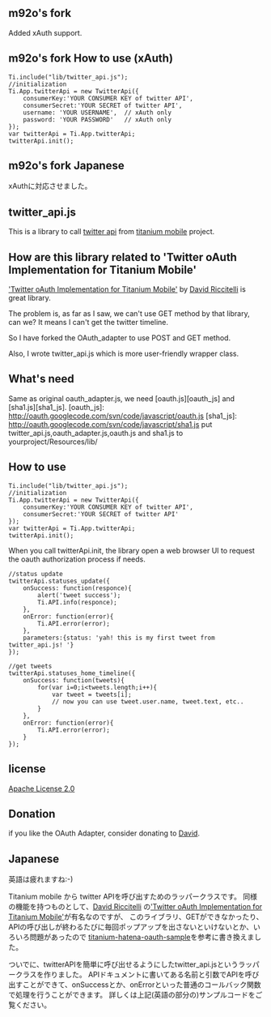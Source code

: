 m92o's fork
------------

 Added xAuth support.

m92o's fork How to use (xAuth)
------------
	Ti.include("lib/twitter_api.js");
	//initialization
	Ti.App.twitterApi = new TwitterApi({
		consumerKey:'YOUR CONSUMER KEY of twitter API',
		consumerSecret:'YOUR SECRET of twitter API',
		username: 'YOUR USERNAME',	// xAuth only 
		password: 'YOUR PASSWORD'	// xAuth only
	});
	var twitterApi = Ti.App.twitterApi;
	twitterApi.init(); 

m92o's fork Japanese
------------

 xAuthに対応させました。

twitter\_api.js
------------

This is a library to call [twitter api][twitterapi] from [titanium mobile][tm] project.

  [twitterapi]: http://dev.twitter.com/doc
  [tm]: http://www.appcelerator.com/products/titanium-mobile-application-development/

How are this library related to 'Twitter oAuth Implementation for Titanium Mobile'
------------

 ['Twitter oAuth Implementation for Titanium Mobile'][oauth_link] by [David Riccitelli][david] is great library.

  [oauth_link]: http://developer.appcelerator.com/blog/2010/07/twitter-oauth-implementation-for-titanium-mobile.html
  [david]: http://ziodave.tumblr.com/

 The problem is, as far as I saw, we can't use GET method by that library, can we?
 It means I can't get the twitter timeline.

 So I have forked the OAuth\_adapter to use POST and GET method.

 Also, I wrote twitter\_api.js which is more user-friendly wrapper class.

What's need
------------

 Same as original oauth\_adapter.js, we need [oauth.js][oauth_js] and [sha1.js][sha1_js].
  [oauth_js]: http://oauth.googlecode.com/svn/code/javascript/oauth.js
  [sha1_js]: http://oauth.googlecode.com/svn/code/javascript/sha1.js
put twitter\_api.js,oauth\_adapter.js,oauth.js and sha1.js to yourproject/Resources/lib/

How to use
------------

	Ti.include("lib/twitter_api.js");
	//initialization
	Ti.App.twitterApi = new TwitterApi({
		consumerKey:'YOUR CONSUMER KEY of twitter API',
		consumerSecret:'YOUR SECRET of twitter API'
	});
	var twitterApi = Ti.App.twitterApi;
	twitterApi.init(); 

When you call twitterApi.init, the library open a web browser UI to request the oauth authorization process if needs.

	//status update
	twitterApi.statuses_update({
		onSuccess: function(responce){
			alert('tweet success');
			Ti.API.info(responce);
		},
		onError: function(error){
			Ti.API.error(error);
		},
		parameters:{status: 'yah! this is my first tweet from twitter_api.js! '}
	});

	//get tweets
	twitterApi.statuses_home_timeline({
		onSuccess: function(tweets){
			for(var i=0;i<tweets.length;i++){
				var tweet = tweets[i];
				// now you can use tweet.user.name, tweet.text, etc..
			}
		},
		onError: function(error){
			Ti.API.error(error);
		}
	});

license
------------

  [Apache License 2.0][al2]

  [al2]:http://www.apache.org/licenses/LICENSE-2.0

Donation
------------

if you like the OAuth Adapter, consider donating to [David][donation].

  [donation]:https://www.paypal.com/cgi-bin/webscr?cmd=_donations&business=T5HUU4J5EQTJU&lc=IT&item_name=OAuth%20Adapter&currency_code=USD&bn=PP%2dDonationsBF%3abtn_donate_LG%2egif%3aNonHosted

Japanese
------------

 英語は疲れますね:-)

 Titanium mobile から twitter APIを呼び出すためのラッパークラスです。
同様の機能を持つものとして、[David Riccitelli][david] の['Twitter oAuth Implementation for Titanium Mobile'][oauth_link]が有名なのですが、
このライブラリ、GETができなかったり、APIの呼び出しが終わるたびに毎回ポップアップを出さないといけないとか、いろいろ問題があったので
[titanium-hatena-oauth-sample][titanium-hatena-oauth-sample]を参考に書き換えました。

  [oauth_link]: http://developer.appcelerator.com/blog/2010/07/twitter-oauth-implementation-for-titanium-mobile.html
  [david]: http://ziodave.tumblr.com/
  [titanium-hatena-oauth-sample]: https://github.com/hatena/titanium-hatena-oauth-sample

ついでに、twitterAPIを簡単に呼び出せるようにしたtwitter\_api.jsというラッパークラスを作りました。
APIドキュメントに書いてある名前と引数でAPIを呼び出すことができて、onSuccessとか、onErrorといった普通のコールバック関数で処理を行うことができます。
詳しくは上記(英語の部分の)サンプルコードをご覧ください。
